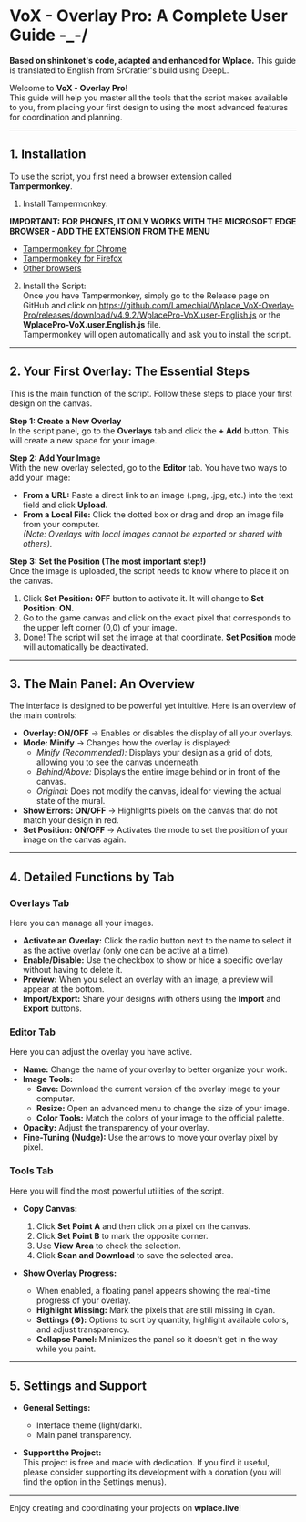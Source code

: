 # VoX - Overlay Pro: A Complete User Guide -_-/
**Based on shinkonet's code, adapted and enhanced for Wplace.**
This guide is translated to English from SrCratier's build using DeepL.

Welcome to **VoX - Overlay Pro**!  
This guide will help you master all the tools that the script makes available to you, from placing your first design to using the most advanced features for coordination and planning.

---

## **1. Installation**

To use the script, you first need a browser extension called **Tampermonkey**.

1. Install Tampermonkey:

**IMPORTANT: FOR PHONES, IT ONLY WORKS WITH THE MICROSOFT EDGE BROWSER - ADD THE EXTENSION FROM THE MENU**

   - [Tampermonkey for Chrome](https://chrome.google.com/webstore/detail/tampermonkey/dhdgffkkebhmkfjojejmpbldmpobfkfo)
   - [Tampermonkey for Firefox](https://addons.mozilla.org/es/firefox/addon/tampermonkey/)
   - [Other browsers](https://www.tampermonkey.net/)

2. Install the Script:  
    Once you have Tampermonkey, simply go to the Release page on GitHub and click on https://github.com/Lamechial/Wplace_VoX-Overlay-Pro/releases/download/v4.9.2/WplacePro-VoX.user-English.js or the **WplacePro-VoX.user.English.js** file.  
    Tampermonkey will open automatically and ask you to install the script.

---

## **2. Your First Overlay: The Essential Steps**

This is the main function of the script. Follow these steps to place your first design on the canvas.

**Step 1: Create a New Overlay**  
In the script panel, go to the **Overlays** tab and click the **+ Add** button. This will create a new space for your image.

**Step 2: Add Your Image**  
With the new overlay selected, go to the **Editor** tab. You have two ways to add your image:
- **From a URL:** Paste a direct link to an image (.png, .jpg, etc.) into the text field and click **Upload**. 
- **From a Local File:** Click the dotted box or drag and drop an image file from your computer.  
*(Note: Overlays with local images cannot be exported or shared with others).*

**Step 3: Set the Position (The most important step!)**  
Once the image is uploaded, the script needs to know where to place it on the canvas.
1. Click **Set Position: OFF** button to activate it. It will change to **Set Position: ON**.  
2. Go to the game canvas and click on the exact pixel that corresponds to the upper left corner (0,0) of your image.  
3. Done! The script will set the image at that coordinate. **Set Position** mode will automatically be deactivated.

---

## **3. The Main Panel: An Overview**

The interface is designed to be powerful yet intuitive. Here is an overview of the main controls:

- **Overlay: ON/OFF** → Enables or disables the display of all your overlays.
- **Mode: Minify** → Changes how the overlay is displayed:
   - *Minify (Recommended):* Displays your design as a grid of dots, allowing you to see the canvas underneath.
   - *Behind/Above:* Displays the entire image behind or in front of the canvas.
   - *Original:* Does not modify the canvas, ideal for viewing the actual state of the mural.
- **Show Errors: ON/OFF** → Highlights pixels on the canvas that do not match your design in red.
- **Set Position: ON/OFF** → Activates the mode to set the position of your image on the canvas again.

---

## **4. Detailed Functions by Tab**

### **Overlays Tab**
Here you can manage all your images.

- **Activate an Overlay:** Click the radio button next to the name to select it as the active overlay (only one can be active at a time).
- **Enable/Disable:** Use the checkbox to show or hide a specific overlay without having to delete it.
- **Preview:** When you select an overlay with an image, a preview will appear at the bottom.
- **Import/Export:** Share your designs with others using the **Import** and **Export** buttons.

### **Editor Tab**
Here you can adjust the overlay you have active.

- **Name:** Change the name of your overlay to better organize your work.
- **Image Tools:**
   - **Save:** Download the current version of the overlay image to your computer.
   - **Resize:** Open an advanced menu to change the size of your image.
   - **Color Tools:** Match the colors of your image to the official palette.
- **Opacity:** Adjust the transparency of your overlay.
- **Fine-Tuning (Nudge):** Use the arrows to move your overlay pixel by pixel.

### **Tools Tab**
Here you will find the most powerful utilities of the script.

- **Copy Canvas:**
   1. Click **Set Point A** and then click on a pixel on the canvas.
   2. Click **Set Point B** to mark the opposite corner.
   3. Use **View Area** to check the selection.
   4. Click **Scan and Download** to save the selected area.

- **Show Overlay Progress:**
   - When enabled, a floating panel appears showing the real-time progress of your overlay.
   - **Highlight Missing:** Mark the pixels that are still missing in cyan.
   - **Settings (⚙️):** Options to sort by quantity, highlight available colors, and adjust transparency.
   - **Collapse Panel:** Minimizes the panel so it doesn't get in the way while you paint.

---

## **5. Settings and Support**

- **General Settings:**
   - Interface theme (light/dark).
   - Main panel transparency.

- **Support the Project:**  
   This project is free and made with dedication. If you find it useful, please consider supporting its development with a donation (you will find the option in the Settings menus).

---

Enjoy creating and coordinating your projects on **wplace.live**!
